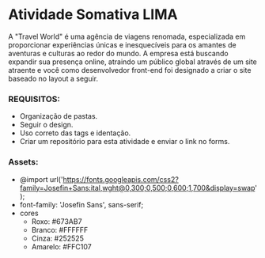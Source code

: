 # Atividade Somativa LIMA

A "Travel World" é uma agência de viagens renomada, especializada em proporcionar experiências únicas e inesquecíveis para os amantes de aventuras e culturas ao redor do mundo. A empresa está buscando expandir sua presença online, atraindo um público global através de um site atraente e você como desenvolvedor front-end foi designado a criar o site baseado no layout a seguir.

### REQUISITOS:
- Organização de pastas.
- Seguir o design.
- Uso correto das tags e identação.
- Criar um repositório para esta atividade e enviar o link no forms.

### Assets:
-  @import url('https://fonts.googleapis.com/css2?family=Josefin+Sans:ital,wght@0,300;0,500;0,600;1,700&display=swap');
- font-family: 'Josefin Sans', sans-serif;
- cores
    - Roxo: #673AB7
    - Branco: #FFFFFF
    - Cinza: #252525
    - Amarelo: #FFC107